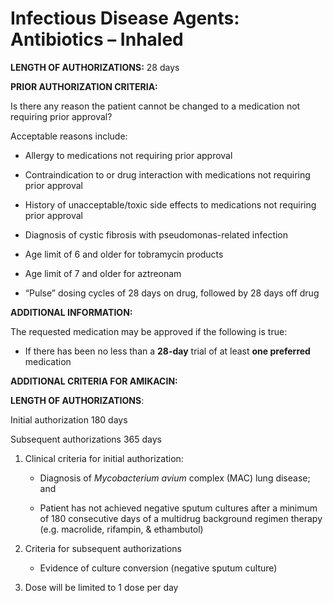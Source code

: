 # Infectious Disease Agents: Antibiotics – Inhaled

**LENGTH OF AUTHORIZATIONS:**  28 days

**PRIOR AUTHORIZATION CRITERIA:**

Is there any reason the patient cannot be changed to a medication not requiring prior approval?

Acceptable reasons include:

- Allergy to medications not requiring prior approval

- Contraindication to or drug interaction with medications not requiring prior approval

- History of unacceptable/toxic side effects to medications not requiring prior approval

- Diagnosis of cystic fibrosis with pseudomonas-related infection

- Age limit of 6 and older for tobramycin products

- Age limit of 7 and older for aztreonam

- “Pulse” dosing cycles of 28 days on drug, followed by 28 days off drug

**ADDITIONAL INFORMATION:**

The requested medication may be approved if the following is true:

- If there has been no less than a **28-day** trial of at least **one preferred** medication

**ADDITIONAL CRITERIA FOR AMIKACIN:**

**LENGTH OF AUTHORIZATIONS**:

Initial authorization 180 days

Subsequent authorizations 365 days

1. Clinical criteria for initial authorization:

    - Diagnosis of *Mycobacterium avium* complex (MAC) lung disease; and

    - Patient has not achieved negative sputum cultures after a minimum of 180 consecutive days of a multidrug background regimen therapy (e.g. macrolide, rifampin, & ethambutol)

2. Criteria for subsequent authorizations

    - Evidence of culture conversion (negative sputum culture)

3. Dose will be limited to 1 dose per day
